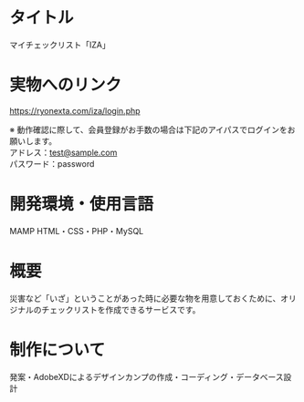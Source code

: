 # タイトル
マイチェックリスト「IZA」

# 実物へのリンク
https://ryonexta.com/iza/login.php

※ 動作確認に際して、会員登録がお手数の場合は下記のアイパスでログインをお願いします。
<br/>
アドレス：test@sample.com
<br/>
パスワード：password

# 開発環境・使用言語
MAMP
HTML・CSS・PHP・MySQL

# 概要
災害など「いざ」ということがあった時に必要な物を用意しておくために、オリジナルのチェックリストを作成できるサービスです。

# 制作について
発案・AdobeXDによるデザインカンプの作成・コーディング・データベース設計
